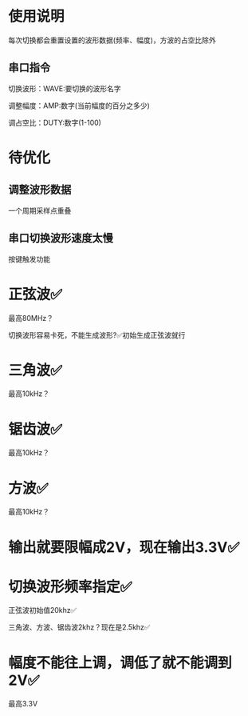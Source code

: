 # 使用说明

每次切换都会重置设置的波形数据(频率、幅度)，方波的占空比除外

## 串口指令

切换波形：WAVE:要切换的波形名字

调整幅度：AMP:数字(当前幅度的百分之多少)

调占空比：DUTY:数字(1-100)



# 待优化





## 调整波形数据

一个周期采样点重叠



## 串口切换波形速度太慢

按键触发功能





# 正弦波✅

最高80MHz？

切换波形容易卡死，不能生成波形?✅初始生成正弦波就行

# 三角波✅

最高10kHz？

# 锯齿波✅

最高10kHz？

# 方波✅

最高10kHz？

# 输出就要限幅成2V，现在输出3.3V✅



# 切换波形频率指定✅

正弦波初始值20khz✅

三角波、方波、锯齿波2khz？现在是2.5khz✅



# 幅度不能往上调，调低了就不能调到2V✅

最高3.3V



